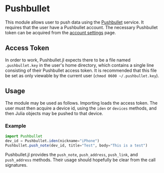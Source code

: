 # Pushbullet

This module allows user to push data using the [Pushbullet](http://pushbullet.com) service. It requires that the user have a Pushbullet account. The necessary Pushbullet token can be acquired from the [account settings](https://www.pushbullet.com/account) page.

## Access Token

In order to work, Pushbullet.jl expects there to be a file named `.pushbullet.key` in the user's home directory, which contains a single line consisting of their Pushbullet access token. It is recommended that this file be set as only viewable by the current user (`chmod 0600 ~/.pushbullet.key`).

## Usage

The module may be used as follows. Importing loads the access token. The user must then acquire a device id, using the `iden` or `devices` methods, and then Julia objects may be pushed to that device.

### Example

```julia
import Pushbullet
dev_id = Pushbullet.iden(nickname="iPhone")
Pushbullet.push_note(dev_id, title="Test", body="This is a test")
```
Pushbullet.jl provides the `push_note`, `push_address`, `push_link`, and `push_address` methods. Their usage should hopefully be clear from the call signatures.
